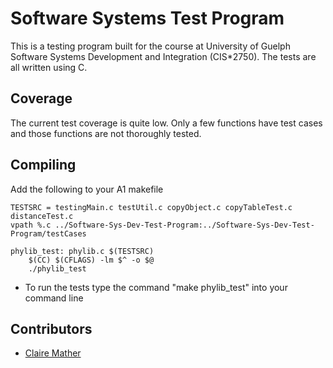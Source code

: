 # Software Systems Test Program
This is a testing program built for the course at University of Guelph Software Systems Development and Integration (CIS*2750). The tests are all written using C.

## Coverage
The current test coverage is quite low. Only a few functions have test cases and those functions are not thoroughly tested.

## Compiling
Add the following to your A1 makefile

```
TESTSRC = testingMain.c testUtil.c copyObject.c copyTableTest.c distanceTest.c
vpath %.c ../Software-Sys-Dev-Test-Program:../Software-Sys-Dev-Test-Program/testCases

phylib_test: phylib.c $(TESTSRC)
	$(CC) $(CFLAGS) -lm $^ -o $@
	./phylib_test
```
* To run the tests type the command "make phylib_test" into your command line

## Contributors
* <a href="https://github.com/Clair3M">Claire Mather</a>
